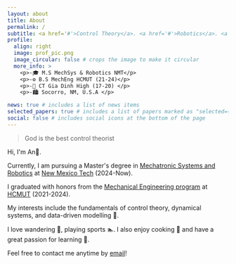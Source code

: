 ```yaml
---
layout: about
title: About
permalink: /
subtitle: <a href='#'>Control Theory</a>. <a href='#'>Robotics</a>. <a href='#'>Mechanical Engineering</a>.
profile:
  align: right
  image: prof_pic.png
  image_circular: false # crops the image to make it circular
  more_info: >
    <p>-🎓 M.S MechSys & Robotics NMT</p>
    <p>-⚙️ B.S MechEng HCMUT (21-24)</p>
    <p>-🧮 CT Gia Dinh High (17-20) </p>
    <p>-🏙️ Socorro, NM, U.S.A </p>

news: true # includes a list of news items
selected_papers: true # includes a list of papers marked as "selected={true}"
social: false # includes social icons at the bottom of the page
---
```

> God is the best control theorist

Hi, I'm An🌽.

Currently, I am pursuing a Master's degree in [Mechatronic Systems and Robotics](https://www.nmt.edu/academics/mecheng/graduate-1.php) at [New Mexico Tech](https://en.wikipedia.org/wiki/New_Mexico_Institute_of_Mining_and_Technology) (2024-Now).

I graduated with honors from the [Mechanical Engineering program](https://fme.hcmut.edu.vn/) at [HCMUT](https://en.wikipedia.org/wiki/Ho_Chi_Minh_City_University_of_Technology) (2021-2024).

My interests include the fundamentals of control theory, dynamical systems, and data-driven modelling  🔬.

I love wandering 🚊, playing sports 🏊. I also enjoy cooking 🍜 and have a great passion for learning 📝.

Feel free to contact me anytime by [email](an0906946088@gmail.com)!